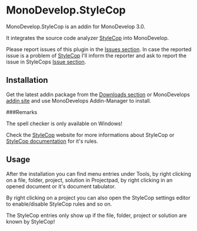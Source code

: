 MonoDevelop.StyleCop
=============

MonoDevelop.StyleCop is an addin for MonoDevelop 3.0.

It integrates the source code analyzer [StyleCop](http://stylecop.codeplex.com/) into MonoDevelop.

Please report issues of this plugin in the [Issues section](https://github.com/DarkCloud14/MonoDevelop.StyleCop/issues).
In case the reported issue is a problem of [StyleCop](http://stylecop.codeplex.com/) I'll inform the reporter and ask
to report the issue in StyleCops [Issue section](http://stylecop.codeplex.com/workitem/list/advanced).

Installation
-----------

Get the latest addin package from the [Downloads section](https://github.com/DarkCloud14/MonoDevelop.StyleCop/downloads) or 
MonoDevelops [addin site](http://addins.monodevelop.com/Project/Index/54) and use MonoDevelops Addin-Manager to install.

###Remarks

The spell checker is only available on Windows!

Check the [StyleCop](http://stylecop.codeplex.com/) website for more informations about StyleCop or [StyleCop documentation](http://www.stylecop.com/docs/) for it's rules.

Usage
-----

After the installation you can find menu entries under Tools, by right clicking on a file, folder, project,
solution in Projectpad, by right clicking in an opened document or it's document tabulator.

By right clicking on a project you can also open the StyleCop settings editor to enable/disable StyleCop rules and so on.

The StyleCop entries only show up if the file, folder, project or solution are known by StyleCop!